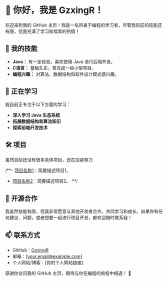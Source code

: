 
# 👋 你好，我是 GzxingR！

欢迎来到我的 GitHub 主页！我是一名热衷于编程的学习者，尽管我目前的技能还有限，但我充满了学习和探索的热情！

## 🚀 我的技能

- **Java：** 有一定经验，喜欢使用 Java 进行后端开发。
- **C语言：** 基础扎实，曾完成一些小型项目。
- **编程兴趣：** 对算法、数据结构和软件设计模式感兴趣。

## 🌱 正在学习

我目前正专注于以下方面的学习：

- **深入学习 Java 生态系统**
- **拓展数据结构和算法知识**
- **探索前端开发技术**

## 🛠️ 项目

虽然目前还没有很多具体项目，还在加紧努力

/**- [项目名称1](项目链接1)：简要描述项目1。
- [项目名称2](项目链接2)：简要描述项目2。
**/
## 🤝 开源合作

我虽然技能有限，但我非常愿意与其他开发者合作，共同学习和成长。如果你有任何建议、问题，或者想要一起进行项目开发，都欢迎随时联系我！

## 📫 联系方式

- GitHub：[GzxingR](https://github.com/GzxingR)
- 邮箱：[your.email@example.com]
- 个人网站/博客：[你的个人网站链接]

感谢你访问我的 GitHub 主页，期待与你在编程的旅程中相遇！ 🚀
